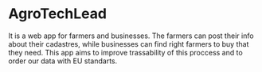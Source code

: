 # AgroTechLead

It is a web app for farmers and businesses. The farmers can post their info about their cadastres, while businesses can find right farmers to buy that they need. This app aims to improve trassability of this proccess and to order our data with EU standarts.
